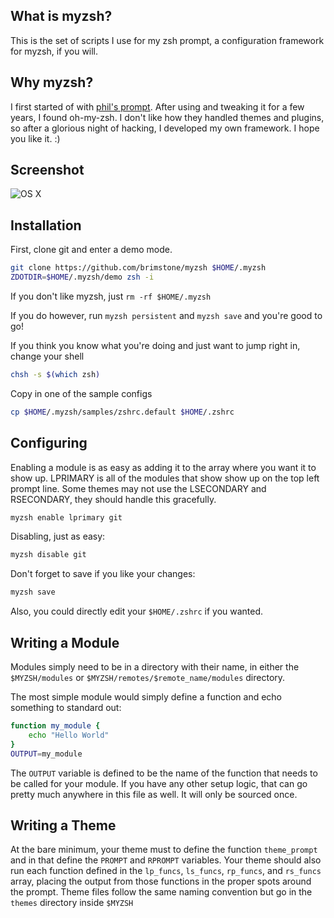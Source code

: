 ## What is myzsh?
This is the set of scripts I use for my zsh prompt, a configuration framework for myzsh, if you will.

## Why myzsh?
I first started of with [phil's prompt](http://aperiodic.net/phil/prompt/). After using and tweaking it for a few years, I found oh-my-zsh. I don't like how they handled themes and plugins, so after a glorious night of hacking, I developed my own framework. I hope you like it. :)

## Screenshot
![OS X](http://brimstone.github.io/myzsh/screenshot.1.osx.png)

## Installation
First, clone git and enter a demo mode.
````bash
git clone https://github.com/brimstone/myzsh $HOME/.myzsh
ZDOTDIR=$HOME/.myzsh/demo zsh -i
````
If you don't like myzsh, just `rm -rf $HOME/.myzsh`

If you do however, run `myzsh persistent` and `myzsh save` and you're good to go!

If you think you know what you're doing and just want to jump right in, change your shell
````bash
chsh -s $(which zsh)
````
Copy in one of the sample configs
````bash
cp $HOME/.myzsh/samples/zshrc.default $HOME/.zshrc
````

## Configuring
Enabling a module is as easy as adding it to the array where you want it to show up. LPRIMARY is all of the modules that show show up on the top left prompt line. Some themes may not use the LSECONDARY and RSECONDARY, they should handle this gracefully.
````bash
myzsh enable lprimary git
````

Disabling, just as easy:
````bash
myzsh disable git
````

Don't forget to save if you like your changes:
````bash
myzsh save
````

Also, you could directly edit your `$HOME/.zshrc` if you wanted.

## Writing a Module
Modules simply need to be in a directory with their name, in either the `$MYZSH/modules` or `$MYZSH/remotes/$remote_name/modules` directory.

The most simple module would simply define a function and echo something to standard out:
````bash
function my_module {
	echo "Hello World"
}
OUTPUT=my_module
````
The `OUTPUT` variable is defined to be the name of the function that needs to be called for your module. If you have any other setup logic, that can go pretty much anywhere in this file as well. It will only be sourced once.

## Writing a Theme
At the bare minimum, your theme must to define the function `theme_prompt` and in that define the `PROMPT` and `RPROMPT` variables. Your theme should also run each function defined in the `lp_funcs`, `ls_funcs`, `rp_funcs`, and `rs_funcs` array, placing the output from those functions in the proper spots around the prompt. Theme files follow the same naming convention but go in the `themes` directory inside `$MYZSH`
